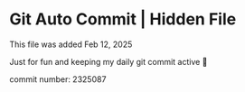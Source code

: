 # Git Auto Commit | Hidden File

This file was added Feb 12, 2025

Just for fun and keeping my daily git commit active 🤪

commit number: 2325087
